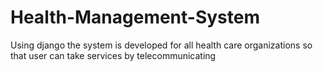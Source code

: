 # Health-Management-System
Using django the system is developed for all health care organizations so that user can take services by telecommunicating 
